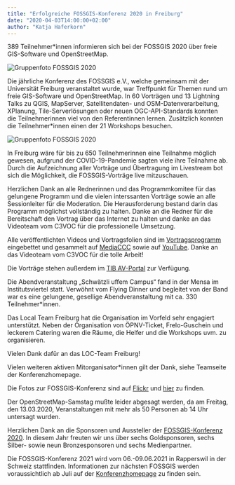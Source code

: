 ```yaml
---
title: "Erfolgreiche FOSSGIS-Konferenz 2020 in Freiburg"
date: "2020-04-03T14:00:00+02:00"
author: "Katja Haferkorn"
---
```



389 Teilnehmer*innen informieren sich bei der FOSSGIS 2020 über freie GIS-Software und OpenStreetMap.

![Gruppenfoto FOSSGIS 2020](/news/images/2020-04-03-FOSSGIS2020-gruppenfoto.jpg)

Die jährliche Konferenz des FOSSGIS e.V., welche gemeinsam mit der Universität Freiburg veranstaltet wurde, war Treffpunkt für Themen rund um freie GIS-Software und OpenStreetMap. In 60 Vorträgen und 13 Lightning Talks zu QGIS, MapServer, Satellitendaten- und OSM-Datenverarbeitung, XPlanung, Tile-Serverlösungen oder neuen OGC-API-Standards konnten die Teilnehmerinnen viel von den Referentinnen lernen. Zusätzlich konnten die Teilnehmer*innen einen der 21 Workshops besuchen.


![Gruppenfoto FOSSGIS 2020](/news/images/2020-04-03-FOSSGIS2020-hoersaal.jpg)

In Freiburg wäre für bis zu 650 Teilnehmerinnen eine Teilnahme möglich gewesen, aufgrund der COVID-19-Pandemie sagten viele ihre Teilnahme ab.
Durch die Aufzeichnung aller Vorträge und Übertragung im Livestream bot sich die Möglichkeit, die FOSSGIS-Vorträge live mitzuschauen.

Herzlichen Dank an alle Rednerinnen und das Programmkomitee für das gelungene Programm und die vielen interssanten Vorträge sowie an alle Sessionleiter für die Moderation.
Die Herausforderung bestand darin das Programm möglichst vollständig zu halten.
Danke an die Redner für die Bereitschaft den Vortrag über das Internet zu halten und danke an das Videoteam vom C3VOC für die professionelle Umsetzung.

Alle veröffentlichten Videos und Vortragsfolien sind im <a href="https://www.fossgis-konferenz.de/2020/programm/">Vortragsprogramm</a> eingebettet und gesammelt auf <a href="https://media.ccc.de/c/fossgis2020">MediaCCC</a> sowie auf <a href="https://www.youtube.com/playlist?list=PLTli5-lbeoiZtkFHEWZk2Lp0eKNhOgpDr">YouTube</a>. Danke an das Videoteam vom C3VOC für die tolle Arbeit!

Die Vorträge stehen außerdem im <a href="https://av.tib.eu/series/631/fossgis+2020">TIB AV-Portal</a> zur Verfügung.

Die Abendveranstaltung „Schwätzli uffem Campus“ fand in der Mensa im Institutsviertel statt. Verwöhnt vom Flying Dinner und begleitet von der Band war es eine gelungene, gesellige Abendveranstaltung mit ca. 330 Teilnehmer*innen.


Das Local Team Freiburg hat die Organisation im Vorfeld sehr engagiert unterstützt. Neben der Organisation von ÖPNV-Ticket, Frelo-Guschein und leckerem Catering waren die Räume, die Helfer und die Workshops uvm. zu organisieren.

Vielen Dank dafür an das LOC-Team Freiburg!

Vielen weiteren aktiven Mitorganisator*innen gilt der Dank, siehe Teamseite der Konferenzhomepage.

Die Fotos zur FOSSGIS-Konferenz sind auf <a href="https://www.flickr.com/groups/14665972@N25/">Flickr</a> und <a href="https://thomas.skowron.eu/photo/fossgis-2020/">hier</a> zu finden.

Der OpenStreetMap-Samstag mußte leider abgesagt werden, da am Freitag, den 13.03.2020, Veranstaltungen mit mehr als 50 Personen ab 14 Uhr untersagt wurden.

Herzlichen Dank an die Sponsoren und Aussteller der <a href="https://www.fossgis-konferenz.de/2020/">FOSSGIS-Konferenz 2020</a>. In diesem Jahr freuten wir uns über sechs Goldsponsoren, sechs Silber- sowie neun Bronzesponsoren und sechs Medienpartner. 

Die FOSSGIS-Konferenz 2021 wird vom 06.-09.06.2021 in Rapperswil in der Schweiz stattfinden. Informationen zur nächsten FOSSGIS werden voraussichtlich ab Juli auf der <a href="https://www.fossgis-konferenz.de/2021/">Konferenzhomepage</a> zu finden sein.
